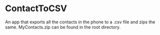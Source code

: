 # ContactToCSV
An app that exports all the contacts in the phone to a .csv file and zips the same.
MyContacts.zip can be found in the root directory.
